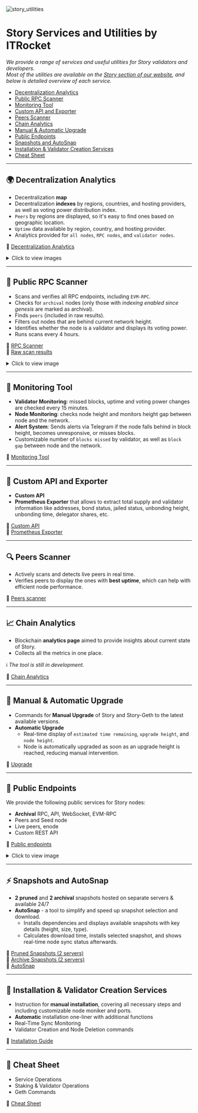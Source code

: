 ![story_utilities](https://github.com/user-attachments/assets/57e7df44-4e51-462d-a879-f83dfe190fcd)

# Story Services and Utilities by ITRocket
_We provide a range of services and useful utilities for Story validators and developers.  
Most of the utilities are available on the [Story section of our website](https://itrocket.net/services/testnet/story/), and below is detailed overview of each service._

- [Decentralization Analytics](#decentralization-analytics)
- [Public RPC Scanner](#rpc-scanner)
- [Monitoring Tool](#monitoring)
- [Custom API and Exporter](#api-and-exporter)
- [Peers Scanner](#peers-scanner)
- [Chain Analytics](#analytics)
- [Manual & Automatic Upgrade](#upgrade)
- [Public Endpoints](#public-endpoints)
- [Snapshots and AutoSnap](#snaps)
- [Installation & Validator Creation Services](#install)
- [Cheat Sheet](#cheat-sheet)

---

## 🌍 Decentralization Analytics <a id="decentralization-analytics"></a>
- Decentralization **map**
- Decentralization **indexes** by regions, countries, and hosting providers, as well as voting power distribution index.
- `Peers` by regions are displayed, so it's easy to find ones based on geographic location.
- `Uptime` data available by region, country, and hosting provider.
- Analytics provided for `all nodes`, `RPC nodes`, and `validator nodes`.

🧬 [Decentralization Analytics](https://itrocket.net/services/testnet/story/decentralization/)

<details>
  <summary>Click to view images</summary>
  <img src="https://github.com/user-attachments/assets/23c9f76c-3c25-446e-9d63-845d19bab642" alt="Decentralization Analytics Screenshot 1" style="width: 100%; height: 100%; object-fit: cover;" />
  <img src="https://github.com/user-attachments/assets/fc7cfbfa-732d-4c22-9b84-76efc577b3cd" alt="Decentralization Analytics Screenshot 2" style="width: 100%; height: 100%; object-fit: cover;" />
</details>

---

## 📡 Public RPC Scanner <a id="rpc-scanner"></a>
- Scans and verifies all RPC endpoints, including `EVM-RPC`.
- Checks for `archival` nodes (only those with _indexing enabled since genesis_ are marked as archival).
- Finds `peers` (included in raw results).
- Filters out nodes that are behind current network height.
- Identifies whether the node is a validator and displays its voting power.
- Runs scans every 4 hours.

🧬 [RPC Scanner](https://itrocket.net/services/testnet/story/public-rpc/)  
🧬 [Raw scan results](https://server-3.itrocket.net/testnet/story/.rpc_combined.json)

<details>
  <summary>Click to view image</summary>
  <img src="https://github.com/user-attachments/assets/3008c3eb-4845-41dc-9fa8-f3e73ae300a7" alt="Public RPC Scanner Screenshot" style="width: 100%; height: 100%; object-fit: cover;" />
</details>

---

## 🤖 Monitoring Tool <a id="monitoring"></a>

- **Validator Monitoring**: missed blocks, uptime and voting power changes are checked every 15 minutes.
- **Node Monitoring**: checks node height and monitors height gap between node and the network.
- **Alert System**: Sends alerts via Telegram if the node falls behind in block height, becomes unresponsive, or misses blocks.
- Customizable number of `blocks missed` by validator, as well as `block gap` between node and the network.

🧬 [Monitoring Tool](https://itrocket.net/services/testnet/story/monitoring/)

---

## 🚀 Custom API and Exporter <a id="api-and-exporter"></a>
- **Custom API** 
- **Prometheus Exporter** that allows to extract total supply and validator information like addresses, bond status, jailed status, unbonding height, unbonding time, delegator shares, etc.

🧬 [Custom API](https://api-pb.itrocket.net/api/collections/validators_testnet/records?filter=project_name=%27story%27)  
🧬 [Prometheus Exporter](https://github.com/itrocket-team/testnet_guides/tree/main/story/prometheus_exporter)

---

## 🔍 Peers Scanner <a id="peers-scanner"></a>
- Actively scans and detects live peers in real time.
- Verifies peers to display the ones with **best uptime**, which can help with efficient node performance.

🧬 [Peers scanner](https://itrocket.net/services/testnet/story/#peers-scanner)

---

## 📈 Chain Analytics <a id="analytics"></a>
- Blockchain **analytics page** aimed to provide insights about current state of Story.
- Collects all the metrics in one place.

ℹ️ _The tool is still in development._

🧬 [Chain Analytics](https://itrocket.net/services/testnet/story/analytics/)

---

## 🔄 Manual & Automatic Upgrade <a id="upgrade"></a>
- Commands for **Manual Upgrade** of Story and Story-Geth to the latest available versions.
- **Automatic Upgrade**
  - Real-time display of `estimated time remaining`, `upgrade height`, and `node height`.
  - Node is automatically upgraded as soon as an upgrade height is reached, reducing manual intervention.

🧬 [Upgrade](https://itrocket.net/services/testnet/story/upgrade/)

---

## 👥 Public Endpoints <a id="public-endpoints"></a>
We provide the following public services for Story nodes:
- **Archival** RPC, API, WebSocket, EVM-RPC
- Peers and Seed node
- Live peers, enode
- Custom REST API

🧬 [Public endpoints](https://itrocket.net/services/testnet/story/#rpc)

<details>
  <summary>Click to view image</summary>
  <img src="https://github.com/user-attachments/assets/a57994b7-c84d-4fbb-8b89-fe087504dd1b" alt="Public Endpoints Screenshot" style="width: 100%; height: 100%; object-fit: cover;" />
</details>

---

## ⚡ Snapshots and AutoSnap <a id="snaps"></a>
- **2 pruned** and **2 archival** snapshots hosted on separate servers & available 24/7
- **AutoSnap** - a tool to simplify and speed up snapshot selection and download.
  - Installs dependencies and displays available snapshots with key details (height, size, type).
  - Calculates download time, installs selected snapshot, and shows real-time node sync status afterwards.

🔗 [Pruned Snapshots (2 servers)](https://itrocket.net/services/testnet/story/#snap)  
🔗 [Archive Snapshots (2 servers)](https://itrocket.net/services/testnet/story/#snapshot-archive)  
🧬 [AutoSnap](https://itrocket.net/services/testnet/story/#auto-snapshot)  

---

## 🌟 Installation & Validator Creation Services <a id="install"></a>
- Instruction for **manual installation**, covering all necessary steps and including customizable node moniker and ports.
- **Automatic** installation one-liner with additional functions 
- Real-Time Sync Monitoring
- Validator Creation and Node Deletion commands

🧬 [Installation Guide](https://itrocket.net/services/testnet/story/installation/)

---

## 📝 Cheat Sheet <a id="cheat-sheet"></a>
- Service Operations 
- Staking & Validator Operations
- Geth Commands

🧬 [Cheat Sheet](https://itrocket.net/services/testnet/story/cheat-sheet/)

